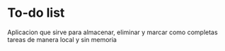 # To-do list

Aplicacion que sirve para almacenar, eliminar y marcar como completas tareas de manera local y sin memoria